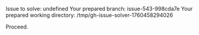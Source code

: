 Issue to solve: undefined
Your prepared branch: issue-543-998cda7e
Your prepared working directory: /tmp/gh-issue-solver-1760458294026

Proceed.